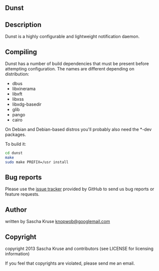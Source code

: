 ## Dunst


## Description

Dunst is a highly configurable and lightweight notification daemon.


## Compiling

Dunst has a number of build dependencies that must be present before attempting configuration. The names are different depending on distribution:

- dbus
- libxinerama
- libxft
- libxss
- libxdg-basedir
- glib
- pango
- cairo

On Debian and Debian-based distros you'll probably also need the *-dev packages.

To build it:
```bash
cd dunst
make
sudo make PREFIX=/usr install
```


## Bug reports

Please use the [issue tracker][issue-tracker] provided by GitHub to send us bug reports or feature requests.


## Author

written by Sascha Kruse <knopwob@googlemail.com>

[issue-tracker]:  https://github.com/knopwob/dunst/issues
## Copyright

copyright 2013 Sascha Kruse and contributors (see LICENSE for licensing information)

If you feel that copyrights are violated, please send me an email.
